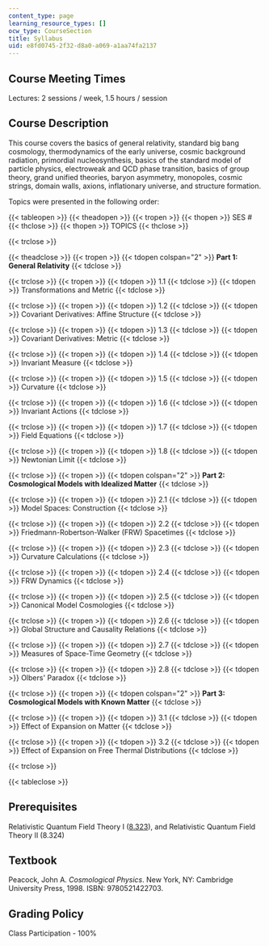 ```yaml
---
content_type: page
learning_resource_types: []
ocw_type: CourseSection
title: Syllabus
uid: e8fd0745-2f32-d8a0-a069-a1aa74fa2137
---
```


Course Meeting Times
--------------------

Lectures: 2 sessions / week, 1.5 hours / session

Course Description
------------------

This course covers the basics of general relativity, standard big bang cosmology, thermodynamics of the early universe, cosmic background radiation, primordial nucleosynthesis, basics of the standard model of particle physics, electroweak and QCD phase transition, basics of group theory, grand unified theories, baryon asymmetry, monopoles, cosmic strings, domain walls, axions, inflationary universe, and structure formation.

Topics were presented in the following order:

{{< tableopen >}}
{{< theadopen >}}
{{< tropen >}}
{{< thopen >}}
SES #
{{< thclose >}}
{{< thopen >}}
TOPICS
{{< thclose >}}

{{< trclose >}}

{{< theadclose >}}
{{< tropen >}}
{{< tdopen colspan="2" >}}
**Part 1: General Relativity**
{{< tdclose >}}

{{< trclose >}}
{{< tropen >}}
{{< tdopen >}}
1.1
{{< tdclose >}}
{{< tdopen >}}
Transformations and Metric
{{< tdclose >}}

{{< trclose >}}
{{< tropen >}}
{{< tdopen >}}
1.2
{{< tdclose >}}
{{< tdopen >}}
Covariant Derivatives: Affine Structure
{{< tdclose >}}

{{< trclose >}}
{{< tropen >}}
{{< tdopen >}}
1.3
{{< tdclose >}}
{{< tdopen >}}
Covariant Derivatives: Metric
{{< tdclose >}}

{{< trclose >}}
{{< tropen >}}
{{< tdopen >}}
1.4
{{< tdclose >}}
{{< tdopen >}}
Invariant Measure
{{< tdclose >}}

{{< trclose >}}
{{< tropen >}}
{{< tdopen >}}
1.5
{{< tdclose >}}
{{< tdopen >}}
Curvature
{{< tdclose >}}

{{< trclose >}}
{{< tropen >}}
{{< tdopen >}}
1.6
{{< tdclose >}}
{{< tdopen >}}
Invariant Actions
{{< tdclose >}}

{{< trclose >}}
{{< tropen >}}
{{< tdopen >}}
1.7
{{< tdclose >}}
{{< tdopen >}}
Field Equations
{{< tdclose >}}

{{< trclose >}}
{{< tropen >}}
{{< tdopen >}}
1.8
{{< tdclose >}}
{{< tdopen >}}
Newtonian Limit
{{< tdclose >}}

{{< trclose >}}
{{< tropen >}}
{{< tdopen colspan="2" >}}
**Part 2: Cosmological Models with Idealized Matter**
{{< tdclose >}}

{{< trclose >}}
{{< tropen >}}
{{< tdopen >}}
2.1
{{< tdclose >}}
{{< tdopen >}}
Model Spaces: Construction
{{< tdclose >}}

{{< trclose >}}
{{< tropen >}}
{{< tdopen >}}
2.2
{{< tdclose >}}
{{< tdopen >}}
Friedmann-Robertson-Walker (FRW) Spacetimes
{{< tdclose >}}

{{< trclose >}}
{{< tropen >}}
{{< tdopen >}}
2.3
{{< tdclose >}}
{{< tdopen >}}
Curvature Calculations
{{< tdclose >}}

{{< trclose >}}
{{< tropen >}}
{{< tdopen >}}
2.4
{{< tdclose >}}
{{< tdopen >}}
FRW Dynamics
{{< tdclose >}}

{{< trclose >}}
{{< tropen >}}
{{< tdopen >}}
2.5
{{< tdclose >}}
{{< tdopen >}}
Canonical Model Cosmologies
{{< tdclose >}}

{{< trclose >}}
{{< tropen >}}
{{< tdopen >}}
2.6
{{< tdclose >}}
{{< tdopen >}}
Global Structure and Causality Relations
{{< tdclose >}}

{{< trclose >}}
{{< tropen >}}
{{< tdopen >}}
2.7
{{< tdclose >}}
{{< tdopen >}}
Measures of Space-Time Geometry
{{< tdclose >}}

{{< trclose >}}
{{< tropen >}}
{{< tdopen >}}
2.8
{{< tdclose >}}
{{< tdopen >}}
Olbers' Paradox
{{< tdclose >}}

{{< trclose >}}
{{< tropen >}}
{{< tdopen colspan="2" >}}
**Part 3: Cosmological Models with Known Matter**
{{< tdclose >}}

{{< trclose >}}
{{< tropen >}}
{{< tdopen >}}
3.1
{{< tdclose >}}
{{< tdopen >}}
Effect of Expansion on Matter
{{< tdclose >}}

{{< trclose >}}
{{< tropen >}}
{{< tdopen >}}
3.2
{{< tdclose >}}
{{< tdopen >}}
Effect of Expansion on Free Thermal Distributions
{{< tdclose >}}

{{< trclose >}}

{{< tableclose >}}

Prerequisites
-------------

Relativistic Quantum Field Theory I ([8.323](/courses/8-323-relativistic-quantum-field-theory-i-spring-2008)), and Relativistic Quantum Field Theory II (8.324)

Textbook
--------

Peacock, John A. _Cosmological Physics_. New York, NY: Cambridge University Press, 1998. ISBN: 9780521422703.

Grading Policy
--------------

Class Participation - 100%